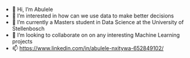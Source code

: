 - 👋 Hi, I’m Abulele
- 👀 I’m interested in how can we use data to make better decisions
- 🌱 I’m currently a Masters student in Data Science at the University of Stellenbosch
- 💞️ I’m looking to collaborate on on any interesting Machine Learning projects
- 📫 https://www.linkedin.com/in/abulele-nxitywa-652849102/

<!---
mygitAN/mygitAN is a ✨ special ✨ repository because its `README.md` (this file) appears on your GitHub profile.
You can click the Preview link to take a look at your changes.
--->
